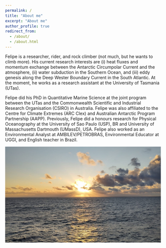 ```yaml
---
permalink: /
title: "About me"
excerpt: "About me"
author_profile: true
redirect_from: 
  - /about/
  - /about.html
---
```


Felipe is a researcher, rider, and rock climber (not much, but he wants to climb more). 
His current research interests are (i) heat fluxes and momentum exchange between the Antarctic Circumpolar Current and the atmosphere, (ii) water subduction in the Southern Ocean, and (iii) eddy genesis along the Deep Wester Boundary Current in the South Atlantic. At the moment, he works as a research assistant at the University of Tasmania (UTas).

Felipe did his PhD in Quantitative Marine Science at the joint program between the UTas and the Commonwealth Scientific and Industrial Research Organisation (CSIRO) in Australia. Felipe was also affiliated to the Centre for Climate Extremes (ARC Clex) and Australian Antarctic Program Partnership (AAPP). Previously, Felipe did a honours research for Physical Oceanography at the University of Sao Paulo (USP), BR and University of Massachusetts Dartmouth (UMassD), USA. Felipe also worked as an Environmental Analyst at AMBILEV/PETROBRAS, Environmental Educator at UGGI, and English teacher in Brazil.

<img src='/images/SO_sunset2.jpeg'
     width  = '700px'
     height = 'auto' />
